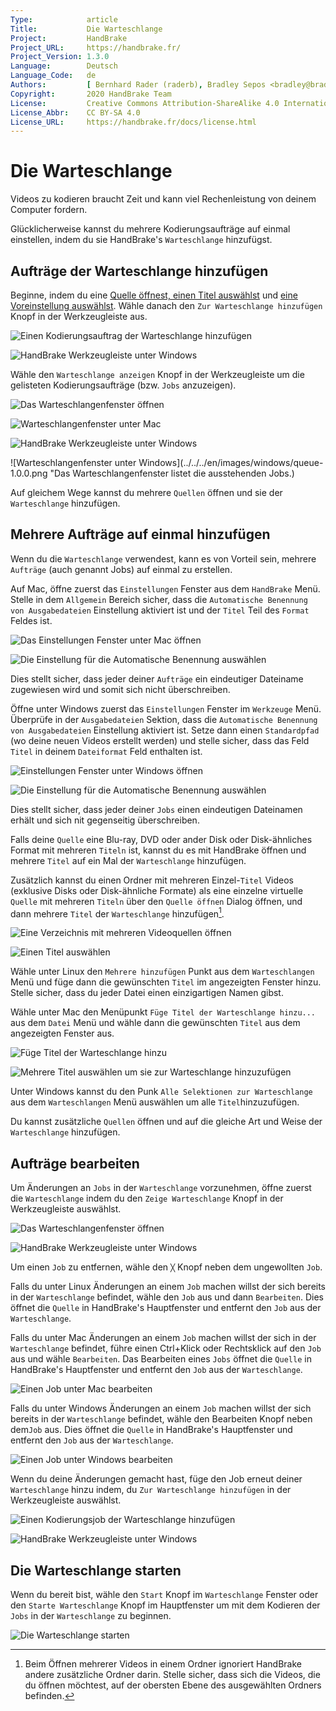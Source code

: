 ```yaml
---
Type:            article
Title:           Die Warteschlange
Project:         HandBrake
Project_URL:     https://handbrake.fr/
Project_Version: 1.3.0
Language:        Deutsch
Language_Code:   de
Authors:         [ Bernhard Rader (raderb), Bradley Sepos <bradley@bradleysepos.com> (BradleyS), Scott (s55) ]
Copyright:       2020 HandBrake Team
License:         Creative Commons Attribution-ShareAlike 4.0 International
License_Abbr:    CC BY-SA 4.0
License_URL:     https://handbrake.fr/docs/license.html
---
```


Die Warteschlange
===============

Videos zu kodieren braucht Zeit und kann viel Rechenleistung von deinem Computer fordern.

Glücklicherweise kannst du mehrere Kodierungsaufträge auf einmal einstellen, indem du sie HandBrake's `Warteschlange` hinzufügst.

## Aufträge der Warteschlange hinzufügen

Beginne, indem du eine [Quelle öffnest, einen Titel auswählst](../workflow/open-video-source.html) und [eine Voreinstellung auswählst](../workflow/select-preset.html). Wähle danach den `Zur Warteschlange hinzufügen` Knopf in der Werkzeugleiste aus.

<!-- .system-macos -->

![Einen Kodierungsauftrag der Warteschlange hinzufügen](../../../en/images/mac/add-to-queue-button-1.0.0.png "Wähle den Zur Warteschlange hinzufügen Knopf in der Werkzeugleiste um deinen Kodierungsauftrag der Warteschlange hinzuzufügen.")

<!-- /.system-macos -->
<!-- .system-windows -->

![HandBrake Werkzeugleiste unter Windows](../../../en/images/windows/toolbar-1.0.0.png "Wähle den Add to Queue Knopf in der Werkzeugleiste um deinen Kodierungsauftrag der Warteschlange hinzuzufügen.")

<!-- /.system-windows -->

Wähle den `Warteschlange anzeigen` Knopf in der Werkzeugleiste um die gelisteten Kodierungsaufträge (bzw. `Jobs` anzuzeigen).

<!-- .system-macos -->

![Das Warteschlangenfenster öffnen](../../../en/images/mac/queue-button-1.0.0.png "Wähle den Warteschlange anzeigen Knopf in der Werkzeugleiste um das Warteschlangenfenster zu öffnen.")

![Warteschlangenfenster unter Mac](../../../en/images/mac/queue-1.0.0.png "Das Warteschlangenfenster listet die ausstehenden Jobs.")

<!-- /.system-macos -->
<!-- .system-windows -->

![HandBrake Werkzeugleiste unter Windows](../../../en/images/windows/toolbar-1.0.0.png "Wähle den Show Queue Knopf in der Werkzeugleiste um das Warteschlangenfenster zu öffnen.")

![Warteschlangenfenster unter Windows](../../../en/images/windows/queue-1.0.0.png "Das Warteschlangenfenster listet die ausstehenden Jobs.)

<!-- /.system-windows -->

Auf gleichem Wege kannst du mehrere `Quellen` öffnen und sie der `Warteschlange` hinzufügen.

## Mehrere Aufträge auf einmal hinzufügen

Wenn du die `Warteschlange` verwendest, kann es von Vorteil sein, mehrere `Aufträge` (auch genannt Jobs) auf einmal zu erstellen.

<!-- .system-macos -->

Auf Mac, öffne zuerst das `Einstellungen` Fenster aus dem `HandBrake` Menü. Stelle in dem `Allgemein` Bereich sicher, dass die `Automatische Benennung von Ausgabedateien` Einstellung aktiviert ist und der `Titel` Teil des `Format` Feldes ist.

![Das Einstellungen Fenster unter Mac öffnen](../../../en/images/mac/preferences-menu-1.0.0.png "Öffne das Einstellungen Fenster mithilfe des HandBrake Menüs.")

![Die Einstellung für die Automatische Benennung auswählen](../../../en/images/mac/preferences-auto-naming-1.0.0.png "Aktiviere die automatische Benennung von Ausgabedateien um sicherzustellen, dass eindeutige Namen für deine Jobs verwendet werden und diese sich somit nicht überschreiben.")

Dies stellt sicher, dass jeder deiner `Aufträge` ein eindeutiger Dateiname zugewiesen wird und somit sich nicht überschreiben.

<!-- /.system-macos -->
<!-- .system-windows -->

Öffne unter Windows zuerst das `Einstellungen` Fenster im `Werkzeuge` Menü. Überprüfe in der `Ausgabedateien` Sektion, dass die `Automatische Benennung von Ausgabedateien` Einstellung aktiviert ist. Setze dann einen `Standardpfad` (wo deine neuen Videos erstellt werden) und stelle sicher, dass das Feld `Titel` in deinem `Dateiformat` Feld enthalten ist.

![Einstellungen Fenster unter Windows öffnen](../../../en/images/windows/preferences-menu-1.0.0.png "Öffne das Preferences Fenster im Tools Menü.")

![Die Einstellung für die Automatische Benennung auswählen](../../../en/images/windows/preferences-auto-naming-1.0.0.png "Aktiviere die automatische Benennung von Ausgabedateien um sicherzustellen, dass eindeutige Namen für deine Jobs verwendet werden und diese sich somit nicht überschreiben.")

Dies stellt sicher, dass jeder deiner `Jobs` einen eindeutigen Dateinamen erhält und sich nit gegenseitig überschreiben.

<!-- /.system-windows -->

Falls deine `Quelle` eine Blu-ray, DVD oder ander Disk oder Disk-ähnliches Format mit mehreren `Titeln` ist, kannst du es mit HandBrake öffnen und mehrere `Titel` auf ein Mal der `Warteschlange` hinzufügen.

Zusätzlich kannst du einen Ordner mit mehreren Einzel-`Titel` Videos (exklusive Disks oder Disk-ähnliche Formate) als eine einzelne virtuelle `Quelle` mit mehreren `Titeln` über den `Quelle öffnen` Dialog öffnen, und dann mehrere `Titel` der `Warteschlange` hinzufügen[^batch-scan-subdirectories].

<!-- .system-macos -->

![Eine Verzeichnis mit mehreren Videoquellen öffnen](../../../en/images/mac/open-source-dialog-folder-1.0.0.png "Der Öffne Quelle Dialog erlaubt dir die Selektion eines Ordners mit mehreren Videodateien.")

![Einen Titel auswählen](../../../en/images/mac/title-selection-1.1.0.png "Die Titelauswahl erlaubt dir den gwünschten Titel zu selektieren.")

<!-- /.system-macos -->
<!-- .system-linux -->

Wähle unter Linux den `Mehrere hinzufügen` Punkt aus dem `Warteschlangen` Menü und füge dann die gewünschten `Titel` im angezeigten Fenster hinzu. Stelle sicher, dass du jeder Datei einen einzigartigen Namen gibst.

<!-- /.system-linux -->
<!-- .system-macos -->

Wähle unter Mac den Menüpunkt `Füge Titel der Warteschlange hinzu...` aus dem `Datei` Menü und wähle dann die gewünschten `Titel` aus dem angezeigten Fenster aus.

![Füge Titel der Warteschlange hinzu](../../../en/images/mac/add-titles-to-queue-menu-1.0.0.png "Wähle Füge Titel der Warteschlange hinzu... aus dem Datei Menü um ein Fenster zur Auswahl zu öffnen.")

![Mehrere Titel auswählen um sie zur Warteschlange hinzuzufügen](../../../en/images/mac/add-titles-to-queue-1.0.0.png "Wähle die gewünschten Titel aus dem Titel zur Warteschlange hinzufügen Dialog aus.")

<!-- /.system-macos -->
<!-- .system-windows -->

Unter Windows kannst du den Punk `Alle Selektionen zur Warteschlange` aus dem `Warteschlangen` Menü auswählen um alle `Titel`hinzuzufügen.

<!-- /.system-windows -->

Du kannst zusätzliche `Quellen` öffnen und auf die gleiche Art und Weise der `Warteschlange` hinzufügen.

## Aufträge bearbeiten

Um Änderungen an `Jobs` in der `Warteschlange` vorzunehmen, öffne zuerst die `Warteschlange` indem du den `Zeige Warteschlange` Knopf in der Werkzeugleiste auswählst.

<!-- .system-macos -->

![Das Warteschlangenfenster öffnen](../../../en/images/mac/queue-button-1.0.0.png "Wähle den Warteschlange anzeigen Knopf in der Werkzeugleiste um das Warteschlangenfenster zu öffnen.")

<!-- /.system-macos -->
<!-- .system-windows -->

![HandBrake Werkzeugleiste unter Windows](../../../en/images/windows/toolbar-1.0.0.png "Wähle den Show Queue Knopf in der Werkzeugleiste um das Warteschlangenfenster zu öffnen.")

<!-- /.system-windows -->

Um einen `Job` zu entfernen, wähle den `╳` Knopf neben dem ungewollten `Job`.

<!-- .system-linux -->

Falls du unter Linux Änderungen an einem `Job` machen willst der sich bereits in der `Warteschlange` befindet, wähle den `Job` aus und dann `Bearbeiten`. Dies öffnet die `Quelle` in HandBrake's Hauptfenster und entfernt den `Job` aus der `Warteschlange`.

<!-- /.system-linux -->
<!-- .system-macos -->

Falls du unter Mac Änderungen an einem `Job` machen willst der sich in der `Warteschlange` befindet, führe einen Ctrl+Klick oder Rechtsklick auf den `Job` aus und wähle `Bearbeiten`. Das Bearbeiten eines `Jobs` öffnet die `Quelle` in HandBrake's Hauptfenster und entfernt den `Job` aus der `Warteschlange`.

![Einen Job unter Mac bearbeiten](../../../en/images/mac/queue-edit-1.0.0.png "Kontroll- oder Rechtsklicke den Job und wähle Bearbeiten um Änderungen vorzunehmen.")

<!-- /.system-macos -->
<!-- .system-windows -->

Falls du unter Windows Änderungen an einem `Job` machen willst der sich bereits in der `Warteschlange` befindet, wähle den Bearbeiten Knopf neben dem`Job` aus. Dies öffnet die `Quelle` in HandBrake's Hauptfenster und entfernt den `Job` aus der `Warteschlange`.

![Einen Job unter Windows bearbeiten](../../../en/images/windows/queue-1.0.0.png "Wähle den Edit Knopf der wie ein Blatt Papier aussieht um Änderungen am Job vorzunehmen.")

<!-- /.system-windows -->

Wenn du deine Änderungen gemacht hast, füge den Job erneut deiner `Warteschlange` hinzu indem, du `Zur Warteschlange hinzufügen` in der Werkzeugleiste auswählst.

<!-- .system-macos -->

![Einen Kodierungsjob der Warteschlange hinzufügen](../../../en/images/mac/add-to-queue-button-1.0.0.png "Wähle den Zur Warteschlange hinzufügen Knopf in der Werkzeugleiste um deinen Kodierungsjob der Warteschlange hinzuzufügen.")

<!-- /.system-macos -->
<!-- .system-windows -->

![HandBrake Werkzeugleiste unter Windows](../../../en/images/windows/toolbar-1.0.0.png "Wähle den Zur Warteschlange hinzufügen Knopf in der Werkzeugleiste um deinen Kodierungsjob der Warteschlange hinzuzufügen.")

<!-- /.system-windows -->

## Die Warteschlange starten

Wenn du bereit bist, wähle den `Start` Knopf im `Warteschlange` Fenster oder den `Starte Warteschlange` Knopf im Hauptfenster um mit dem Kodieren der `Jobs` in der `Warteschlange` zu beginnen.

<!-- .system-macos -->

![Die Warteschlange starten](../../../en/images/mac/start-queue-button-1.0.0.png "Der Warteschlange starten Knopf beginnt mit dem Kodieren der Jobs in der Warteschlange.")

<!-- /.system-macos -->

[^batch-scan-subdirectories]: Beim Öffnen mehrerer Videos in einem Ordner ignoriert HandBrake andere zusätzliche Ordner darin. Stelle sicher, dass sich die Videos, die du öffnen möchtest, auf der obersten Ebene des ausgewählten Ordners befinden.
